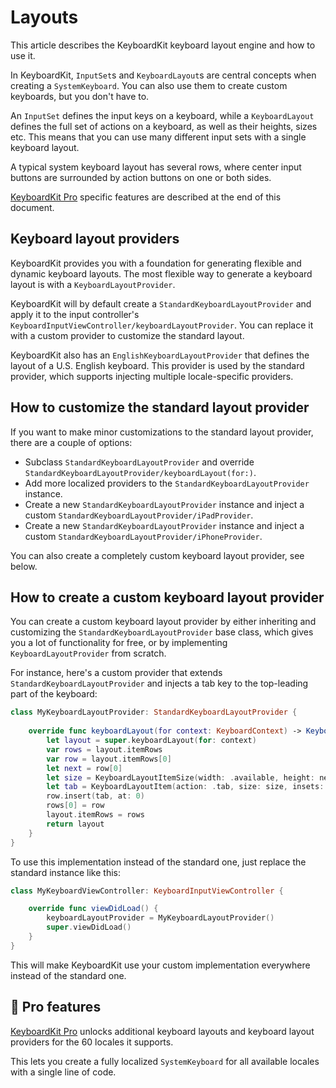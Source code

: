 # Layouts

This article describes the KeyboardKit keyboard layout engine and how to use it. 

In KeyboardKit, ``InputSet``s and ``KeyboardLayout``s are central concepts when creating a ``SystemKeyboard``. You can also use them to create custom keyboards, but you don't have to.

An ``InputSet`` defines the input keys on a keyboard, while a ``KeyboardLayout`` defines the full set of actions on a keyboard, as well as their heights, sizes etc. This means that you can use many different input sets with a single keyboard layout.  

A typical system keyboard layout has several rows, where center input buttons are surrounded by action buttons on one or both sides.

[KeyboardKit Pro][Pro] specific features are described at the end of this document.



## Keyboard layout providers

KeyboardKit provides you with a foundation for generating flexible and dynamic keyboard layouts. The most flexible way to generate a keyboard layout is with a ``KeyboardLayoutProvider``. 

KeyboardKit will by default create a ``StandardKeyboardLayoutProvider`` and apply it to the input controller's ``KeyboardInputViewController/keyboardLayoutProvider``. You can replace it with a custom provider to customize the standard layout.

KeyboardKit also has an ``EnglishKeyboardLayoutProvider`` that defines the layout of a U.S. English keyboard. This provider is used by the standard provider, which supports injecting multiple locale-specific providers.



## How to customize the standard layout provider

If you want to make minor customizations to the standard layout provider, there are a couple of options:

* Subclass ``StandardKeyboardLayoutProvider`` and override ``StandardKeyboardLayoutProvider/keyboardLayout(for:)``.
* Add more localized providers to the ``StandardKeyboardLayoutProvider`` instance. 
* Create a new ``StandardKeyboardLayoutProvider`` instance and inject a custom ``StandardKeyboardLayoutProvider/iPadProvider``.
* Create a new ``StandardKeyboardLayoutProvider`` instance and inject a custom ``StandardKeyboardLayoutProvider/iPhoneProvider``.

You can also create a completely custom keyboard layout provider, see below.


## How to create a custom keyboard layout provider

You can create a custom keyboard layout provider by either inheriting and customizing the ``StandardKeyboardLayoutProvider`` base class, which gives you a lot of functionality for free, or by implementing ``KeyboardLayoutProvider`` from scratch.

For instance, here's a custom provider that extends ``StandardKeyboardLayoutProvider`` and injects a tab key to the top-leading part of the keyboard:

```swift
class MyKeyboardLayoutProvider: StandardKeyboardLayoutProvider {
    
    override func keyboardLayout(for context: KeyboardContext) -> KeyboardLayout {
        let layout = super.keyboardLayout(for: context)
        var rows = layout.itemRows
        var row = layout.itemRows[0]
        let next = row[0]
        let size = KeyboardLayoutItemSize(width: .available, height: next.size.height)
        let tab = KeyboardLayoutItem(action: .tab, size: size, insets: next.insets)
        row.insert(tab, at: 0)
        rows[0] = row
        layout.itemRows = rows
        return layout
    }
}
```

To use this implementation instead of the standard one, just replace the standard instance like this:

```swift
class MyKeyboardViewController: KeyboardInputViewController {

    override func viewDidLoad() {
        keyboardLayoutProvider = MyKeyboardLayoutProvider()
        super.viewDidLoad()
    }
}
```

This will make KeyboardKit use your custom implementation everywhere instead of the standard one.


## 👑 Pro features

[KeyboardKit Pro][Pro] unlocks additional keyboard layouts and keyboard layout providers for the 60 locales it supports. 

This lets you create a fully localized ``SystemKeyboard`` for all available locales with a single line of code.



[Pro]: https://github.com/KeyboardKit/KeyboardKitPro   
